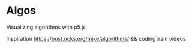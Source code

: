 # Algos
Visualizing algorithms with p5.js 

Inspiration
https://bost.ocks.org/mike/algorithms/ && codingTrain videos
